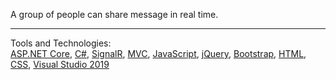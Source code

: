 A group of people can share message in real time.

<hr />
Tools and Technologies: <br />
<a href="https://en.wikipedia.org/wiki/ASP.NET_Core">ASP.NET Core</a>, <a href="https://en.wikipedia.org/wiki/C_Sharp_(programming_language)">C#</a>, 
<a href="https://dotnet.microsoft.com/apps/aspnet/signalr">SignalR</a>, <a href="https://developer.mozilla.org/en-US/docs/Glossary/MVC">MVC</a>, 
<a href="https://developer.mozilla.org/en-US/docs/Web/JavaScript">JavaScript</a>, <a href="https://jquery.com/">jQuery</a>, 
<a href="https://getbootstrap.com/">Bootstrap</a>, <a href="https://www.w3schools.com/html/">HTML</a>, <a href="https://en.wikipedia.org/wiki/CSS">CSS</a>, 
<a href="https://visualstudio.microsoft.com/vs/">Visual Studio 2019</a>
